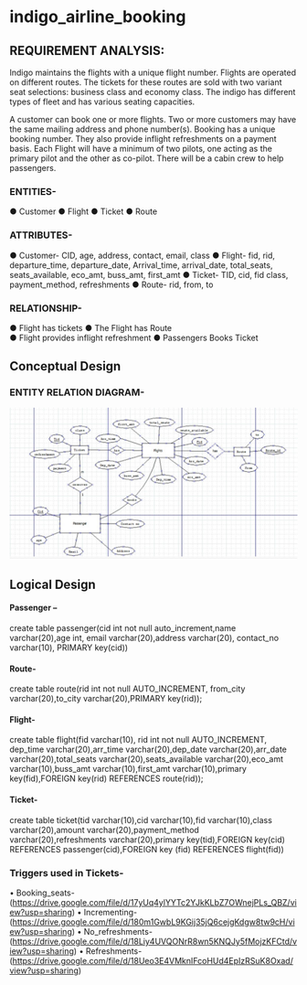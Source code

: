 # indigo_airline_booking

## REQUIREMENT ANALYSIS:
Indigo maintains the flights with a unique flight number. Flights are operated on different routes. The tickets for these routes are sold with two variant seat selections: business class and economy class.  The indigo has different types of fleet and has various seating capacities. 

A customer can book one or more flights. Two or more customers may have the same mailing address and phone number(s). Booking has a unique booking number. They also provide inflight refreshments on a payment basis. Each Flight will have a minimum of two pilots, one acting as the primary pilot and the other as co-pilot. There will be a cabin crew to help passengers.

### ENTITIES-
●	Customer
●	Flight
●	Ticket
●	Route

### ATTRIBUTES-
●	Customer- CID, age, address, contact, email, class
●	Flight- fid, rid, departure_time, departure_date, Arrival_time, arrival_date, total_seats, seats_available, eco_amt, buss_amt, first_amt
●	Ticket- TID, cid, fid class, payment_method, refreshments
●	Route- rid, from, to

### RELATIONSHIP-
●	Flight has tickets 
●	The Flight has Route  
●	Flight provides inflight refreshment 
●	Passengers Books Ticket

## Conceptual Design

### ENTITY RELATION DIAGRAM-
![ER-Diagram](https://github.com/WryCathedral/indigo_airline_booking/blob/4a4181999813bf4c30231210456c5356b0980865/er-diagram.jpg)
 
## Logical Design 

#### Passenger –
create table passenger(cid int not null auto_increment,name varchar(20),age int, email varchar(20),address varchar(20), contact_no varchar(10), PRIMARY key(cid))
 
#### Route-

create table route(rid int not null AUTO_INCREMENT, from_city varchar(20),to_city varchar(20),PRIMARY key(rid));
 
#### Flight-
create table flight(fid varchar(10), rid int not null AUTO_INCREMENT, dep_time varchar(20),arr_time varchar(20),dep_date varchar(20),arr_date varchar(20),total_seats varchar(20),seats_available varchar(20),eco_amt varchar(10),buss_amt varchar(10),first_amt varchar(10),primary key(fid),FOREIGN key(rid) REFERENCES route(rid));
  
#### Ticket-
create table ticket(tid varchar(10),cid varchar(10),fid varchar(10),class varchar(20),amount varchar(20),payment_method varchar(20),refreshments varchar(20),primary key(tid),FOREIGN key(cid) REFERENCES passenger(cid),FOREIGN key (fid) REFERENCES flight(fid))
 
 
### Triggers used in Tickets-
 
•      Booking_seats-
(https://drive.google.com/file/d/17yUq4ylYYTc2YJkKLbZ7OWnejPLs_QBZ/view?usp=sharing)
•      Incrementing-
(https://drive.google.com/file/d/180m1GwbL9KGij35jQ6cejgKdgw8tw9cH/view?usp=sharing)
•      No_refreshments-
(https://drive.google.com/file/d/18Liy4UVQONrR8wn5KNQJy5fMojzKFCtd/view?usp=sharing)
•      Refreshments-
(https://drive.google.com/file/d/18Ueo3E4VMknIFcoHUd4EpIzRSuK8Oxad/view?usp=sharing)

